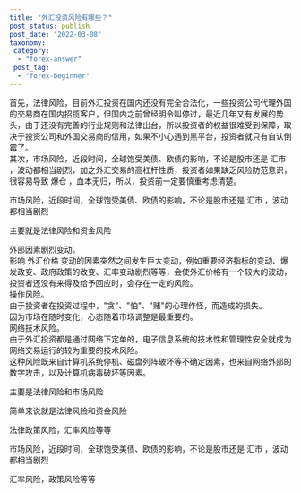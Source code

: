 ```yaml
---
title: "外汇投资风险有哪些？"
post_status: publish
post_date: "2022-03-08"
taxonomy:
 category: 
  - "forex-answer"
 post_tag: 
  - "forex-beginner"
---
```


首先，法律风险，目前外汇投资在国内还没有完全合法化，一些投资公司代理外国的交易商在国内招揽客户，但国内之前曾经明令叫停过，最近几年又有发展的势头，由于还没有完善的行业规则和法律出台，所以投资者的权益很难受到保障，取决于投资公司和外国交易商的信用，如果不小心遇到黑平台，投资者就只有自认倒霉了。  
其次，市场风险，近段时间，全球饱受美债、欧债的影响，不论是股市还是 汇市 ，波动都相当剧烈，加之外汇交易的高杠杆性质，投资者如果缺乏风险防范意识，很容易导致 爆仓 ，血本无归，所以，投资前一定要慎重考虑清楚。  

市场风险，近段时间，全球饱受美债、欧债的影响，不论是股市还是 汇市 ，波动都相当剧烈

主要就是法律风险和资金风险

外部因素剧烈变动。  
影响 外汇价格 变动的因素突然之间发生巨大变动，例如重要经济指标的变动、爆发政变、政府政策的改变、汇率变动剧烈等等，会使外汇价格有一个较大的波动，投资者还没有来得及给予回应时，会存在一定的风险。  
操作风险。  
由于投资者在投资过程中，"贪"、"怕"、"赌"的心理作怪，而造成的损失。  
因为市场在随时变化，心态随着市场调整是最重要的。  
网络技术风险。  
由于外汇投资都是通过网络下定单的，电子信息系统的技术性和管理性安全就成为网络交易运行的较为重要的技术风险。  
这种风险既来自计算机系统停机、磁盘列阵破坏等不确定因素，也来自网络外部的数字攻击，以及计算机病毒破坏等因素。  

主要是法律风险和市场风险

简单来说就是法律风险和资金风险

法律政策风险，汇率风险等等

市场风险，近段时间，全球饱受美债、欧债的影响，不论是股市还是 汇市 ，波动都相当剧烈

汇率风险，政策风险等等

